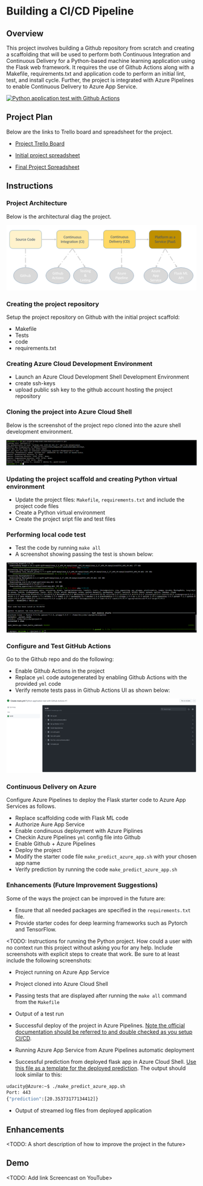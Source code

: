# Building a CI/CD Pipeline
## Overview
This project involves building a Github repository from scratch and creating a scaffolding that will be used to perform both Continuous Integration and Continuous Delivery for a Python-based machine learning application using the Flask web framework. It requires the use of Github Actions along with a Makefile, requirements.txt and application code to perform an initial lint, test, and install cycle. Further, the project is integrated with Azure Pipelines to enable Continuous Delivery to Azure App Service.

[![Python application test with Github Actions](https://github.com/Ezecc/project-2/actions/workflows/main.yml/badge.svg)](https://github.com/Ezecc/project-2/actions/workflows/main.yml)

## Project Plan
Below  are the links to Trello board and spreadsheet for the project.
- [Project Trello Board](https://trello.com/invite/b/IUBDY9Sp/fd665e6444e3d352039da972fe9bbead/project-2ci-cd-pipeline)

- [Initial project spreadsheet](https://docs.google.com/spreadsheets/d/1xqKjiT4MKB6uVOlxOQu0apmq0jOis8eYk-xK6Vg5MwY/edit?usp=sharing)

- [Final Project Spreadsheet](https://docs.google.com/spreadsheets/d/1-Hxu01ULV00NyDzv8BaUDq6MxsHrYBUAaKTyO5BVbls/edit?usp=sharing)


## Instructions

### Project Architecture
Below is the architectural diag the project.

![](project-2_screen_captures/Project-2_Architecture.png)
### Creating the project repository
Setup the project repository on Github with the initial project scaffold: 
- Makefile
- Tests
- code
- requirements.txt

### Creating Azure Cloud Development Environment
- Launch an Azure Cloud Development Shell Development Environment
- create ssh-keys
- upload public ssh key to the github account hosting the project repository

### Cloning the project into Azure Cloud Shell
Below is the screenshot of the project repo cloned into the azure shell development environment.

![](project-2_screen_captures/cloning_repo_in_az_shell.png)

### Updating the project scaffold and creating Python virtual environment
- Update the project files: `Makefile`, `requirements.txt` and include the project code files
- Create a Python virtual environment
- Create the project sript file and test files

### Performing local code test
- Test the code by running ```make all```
- A screenshot showing passing the test is shown below:

![](project-2_screen_captures/test_passing.png)

### Configure and Test GitHub Actions
Go to the Github repo and do the following:
- Enable Github Actions in the project
- Replace ```yml``` code autogenerated by enabling Github Actions with the provided ```yml```  code 
- Verify remote tests pass in Github Actions UI
as shown below:

![](project-2_screen_captures/github_action_ppassing2.png)


### Continuous Delivery on Azure
Configure Azure Pipelines to deploy the Flask starter code to Azure App Services as follows.
- Replace scaffolding code with Flask ML code
- Authorize Aure App Service
- Enable condinuous deployment with Azure Piplines
- Checkin Azure Pipelines ```yml``` config file into Github
- Enable Github + Azure Pipelines
- Deploy the project
- Modify the starter code file ```make_predict_azure_app.sh```  with your chosen app name
- Verify prediction by running the code ```make_predict_azure_app.sh```

### Enhancements (Future Improvement Suggestions)

Some of the ways the project can be improved in the future are:
- Ensure that all needed packages are specified in the ```requirements.txt``` file.
- Provide starter codes for deep learming frameworks such as Pytorch and TensorFlow.





<TODO:  Instructions for running the Python project.  How could a user with no context run this project without asking you for any help.  Include screenshots with explicit steps to create that work. Be sure to at least include the following screenshots:

* Project running on Azure App Service

* Project cloned into Azure Cloud Shell

* Passing tests that are displayed after running the `make all` command from the `Makefile`

* Output of a test run

* Successful deploy of the project in Azure Pipelines.  [Note the official documentation should be referred to and double checked as you setup CI/CD](https://docs.microsoft.com/en-us/azure/devops/pipelines/ecosystems/python-webapp?view=azure-devops).

* Running Azure App Service from Azure Pipelines automatic deployment

* Successful prediction from deployed flask app in Azure Cloud Shell.  [Use this file as a template for the deployed prediction](https://github.com/udacity/nd082-Azure-Cloud-DevOps-Starter-Code/blob/master/C2-AgileDevelopmentwithAzure/project/starter_files/flask-sklearn/make_predict_azure_app.sh).
The output should look similar to this:

```bash
udacity@Azure:~$ ./make_predict_azure_app.sh
Port: 443
{"prediction":[20.35373177134412]}
```

* Output of streamed log files from deployed application

> 

## Enhancements

<TODO: A short description of how to improve the project in the future>

## Demo 

<TODO: Add link Screencast on YouTube>


